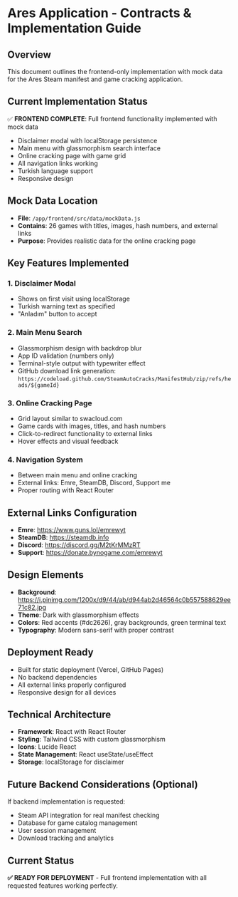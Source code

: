 # Ares Application - Contracts & Implementation Guide

## Overview
This document outlines the frontend-only implementation with mock data for the Ares Steam manifest and game cracking application.

## Current Implementation Status
✅ **FRONTEND COMPLETE**: Full frontend functionality implemented with mock data
- Disclaimer modal with localStorage persistence
- Main menu with glassmorphism search interface
- Online cracking page with game grid
- All navigation links working
- Turkish language support
- Responsive design

## Mock Data Location
- **File**: `/app/frontend/src/data/mockData.js`
- **Contains**: 26 games with titles, images, hash numbers, and external links
- **Purpose**: Provides realistic data for the online cracking page

## Key Features Implemented

### 1. Disclaimer Modal
- Shows on first visit using localStorage
- Turkish warning text as specified
- "Anladım" button to accept

### 2. Main Menu Search
- Glassmorphism design with backdrop blur
- App ID validation (numbers only)
- Terminal-style output with typewriter effect
- GitHub download link generation: `https://codeload.github.com/SteamAutoCracks/ManifestHub/zip/refs/heads/${gameId}`

### 3. Online Cracking Page
- Grid layout similar to swacloud.com
- Game cards with images, titles, and hash numbers
- Click-to-redirect functionality to external links
- Hover effects and visual feedback

### 4. Navigation System
- Between main menu and online cracking
- External links: Emre, SteamDB, Discord, Support me
- Proper routing with React Router

## External Links Configuration
- **Emre**: https://www.guns.lol/emrewyt
- **SteamDB**: https://steamdb.info
- **Discord**: https://discord.gg/M2tKrMMzRT
- **Support**: https://donate.bynogame.com/emrewyt

## Design Elements
- **Background**: https://i.pinimg.com/1200x/d9/44/ab/d944ab2d46564c0b557588629ee71c82.jpg
- **Theme**: Dark with glassmorphism effects
- **Colors**: Red accents (#dc2626), gray backgrounds, green terminal text
- **Typography**: Modern sans-serif with proper contrast

## Deployment Ready
- Built for static deployment (Vercel, GitHub Pages)
- No backend dependencies
- All external links properly configured
- Responsive design for all devices

## Technical Architecture
- **Framework**: React with React Router
- **Styling**: Tailwind CSS with custom glassmorphism
- **Icons**: Lucide React
- **State Management**: React useState/useEffect
- **Storage**: localStorage for disclaimer

## Future Backend Considerations (Optional)
If backend implementation is requested:
- Steam API integration for real manifest checking
- Database for game catalog management
- User session management
- Download tracking and analytics

## Current Status
**✅ READY FOR DEPLOYMENT** - Full frontend implementation with all requested features working perfectly.